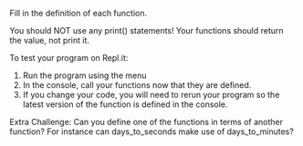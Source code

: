 Fill in the definition of each function.

You should NOT use any print() statements! Your functions should
return the value, not print it.

To test your program on Repl.it:
1. Run the program using the menu
2. In the console, call your functions now that they are defined.
3. If you change your code, you will need to rerun your program 
so the latest version of the function is defined in the console.

Extra Challenge: Can you define one of the functions 
in terms of another function? For instance can 
days_to_seconds make use of days_to_minutes?
